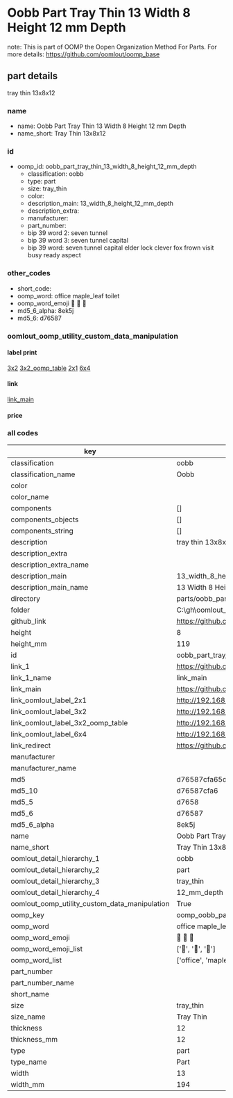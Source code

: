 # Oobb Part Tray Thin 13 Width 8 Height 12 mm Depth  

note: This is part of OOMP the Oopen Organization Method For Parts. For more details: https://github.com/oomlout/oomp_base

##  part details
  



tray thin 13x8x12



### name
* name: Oobb Part Tray Thin 13 Width 8 Height 12 mm Depth
* name_short: Tray Thin 13x8x12 
### id
* oomp_id: oobb_part_tray_thin_13_width_8_height_12_mm_depth
  * classification: oobb
  * type: part
  * size: tray_thin
  * color: 
  * description_main: 13_width_8_height_12_mm_depth
  * description_extra: 
  * manufacturer: 
  * part_number: 
  * bip 39 word 2: seven tunnel
  * bip 39 word 3: seven tunnel capital
  * bip 39 word: seven tunnel capital elder lock clever fox frown visit busy ready aspect

### other_codes
* short_code: 
* oomp_word: office maple_leaf toilet
* oomp_word_emoji :office: :maple_leaf: :toilet:
* md5_6_alpha: 8ek5j
* md5_6: d76587






### oomlout_oomp_utility_custom_data_manipulation
#### label print
[3x2](http://192.168.1.245:1112/?label=oomp%208ek5j)
[3x2_oomp_table](http://192.168.1.108:1112/?label=oomp%208ek5j)
[2x1](http://192.168.1.242:1112/?label=oomp%208ek5j)
[6x4](http://192.168.1.55:1112/?label=oomp%208ek5j)    

#### link

[link_main](https://github.com/oomlout/oomlout_oobb_version_4_generated_parts/tree/main/navigation_oomp/oobb/part/tray_thin/13_width_8_height_12_mm_depth/part)                              

#### price







### all codes 
| key | value |  
| --- | --- |  
| classification | oobb |  
| classification_name | Oobb |  
| color |  |  
| color_name |  |  
| components | [] |  
| components_objects | [] |  
| components_string | [] |  
| description | tray thin 13x8x12 |  
| description_extra |  |  
| description_extra_name |  |  
| description_main | 13_width_8_height_12_mm_depth |  
| description_main_name | 13 Width 8 Height 12 mm Depth |  
| directory | parts/oobb_part_tray_thin_13_width_8_height_12_mm_depth |  
| folder | C:\gh\oomlout_oobb_version_4_generated_parts\parts\oobb_part_tray_thin_13_width_8_height_12_mm_depth |  
| github_link | https://github.com/oomlout/oomlout_oomp_part_src/tree/main/parts/oobb_part_tray_thin_13_width_8_height_12_mm_depth |  
| height | 8 |  
| height_mm | 119 |  
| id | oobb_part_tray_thin_13_width_8_height_12_mm_depth |  
| link_1 | https://github.com/oomlout/oomlout_oobb_version_4_generated_parts/tree/main/navigation_oomp/oobb/part/tray_thin/13_width_8_height_12_mm_depth/part |  
| link_1_name | link_main |  
| link_main | https://github.com/oomlout/oomlout_oobb_version_4_generated_parts/tree/main/navigation_oomp/oobb/part/tray_thin/13_width_8_height_12_mm_depth/part |  
| link_oomlout_label_2x1 | http://192.168.1.242:1112/?label=oomp%208ek5j |  
| link_oomlout_label_3x2 | http://192.168.1.245:1112/?label=oomp%208ek5j |  
| link_oomlout_label_3x2_oomp_table | http://192.168.1.108:1112/?label=oomp%208ek5j |  
| link_oomlout_label_6x4 | http://192.168.1.55:1112/?label=oomp%208ek5j |  
| link_redirect | https://github.com/oomlout/oomlout_oobb_version_4_generated_parts/tree/main/parts/oobb_tray_thin_13_08_12 |  
| manufacturer |  |  
| manufacturer_name |  |  
| md5 | d76587cfa65d8b88aa41b474443aa625 |  
| md5_10 | d76587cfa6 |  
| md5_5 | d7658 |  
| md5_6 | d76587 |  
| md5_6_alpha | 8ek5j |  
| name | Oobb Part Tray Thin 13 Width 8 Height 12 mm Depth |  
| name_short | Tray Thin 13x8x12  |  
| oomlout_detail_hierarchy_1 | oobb |  
| oomlout_detail_hierarchy_2 | part |  
| oomlout_detail_hierarchy_3 | tray_thin |  
| oomlout_detail_hierarchy_4 | 12_mm_depth |  
| oomlout_oomp_utility_custom_data_manipulation | True |  
| oomp_key | oomp_oobb_part_tray_thin_13_width_8_height_12_mm_depth |  
| oomp_word | office maple_leaf toilet |  
| oomp_word_emoji | :office: :maple_leaf: :toilet: |  
| oomp_word_emoji_list | [':office:', ':maple_leaf:', ':toilet:'] |  
| oomp_word_list | ['office', 'maple_leaf', 'toilet'] |  
| part_number |  |  
| part_number_name |  |  
| short_name |  |  
| size | tray_thin |  
| size_name | Tray Thin |  
| thickness | 12 |  
| thickness_mm | 12 |  
| type | part |  
| type_name | Part |  
| width | 13 |  
| width_mm | 194 |  
